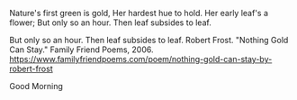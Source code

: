 Nature's first green is gold,
Her hardest hue to hold.
Her early leaf's a flower;
But only so an hour.
Then leaf subsides to leaf.


But only so an hour.
Then leaf subsides to leaf.
Robert Frost. "Nothing Gold Can Stay." Family Friend Poems, 2006. https://www.familyfriendpoems.com/poem/nothing-gold-can-stay-by-robert-frost

Good Morning 
